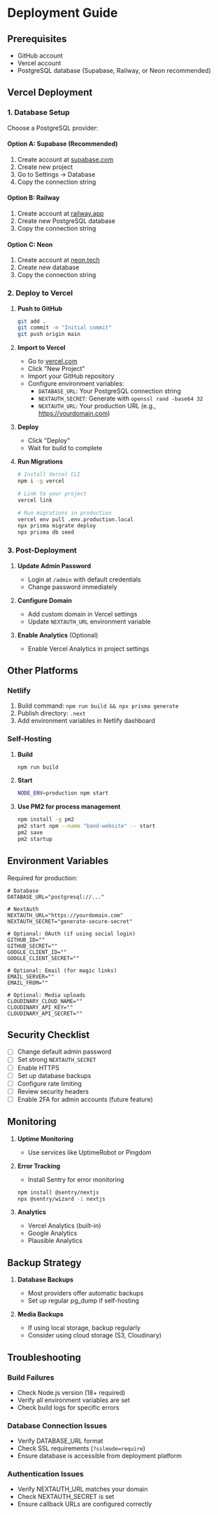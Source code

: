 # Deployment Guide

## Prerequisites

- GitHub account
- Vercel account
- PostgreSQL database (Supabase, Railway, or Neon recommended)

## Vercel Deployment

### 1. Database Setup

Choose a PostgreSQL provider:

#### Option A: Supabase (Recommended)
1. Create account at [supabase.com](https://supabase.com)
2. Create new project
3. Go to Settings → Database
4. Copy the connection string

#### Option B: Railway
1. Create account at [railway.app](https://railway.app)
2. Create new PostgreSQL database
3. Copy the connection string

#### Option C: Neon
1. Create account at [neon.tech](https://neon.tech)
2. Create new database
3. Copy the connection string

### 2. Deploy to Vercel

1. **Push to GitHub**
   ```bash
   git add .
   git commit -m "Initial commit"
   git push origin main
   ```

2. **Import to Vercel**
   - Go to [vercel.com](https://vercel.com)
   - Click "New Project"
   - Import your GitHub repository
   - Configure environment variables:
     - `DATABASE_URL`: Your PostgreSQL connection string
     - `NEXTAUTH_SECRET`: Generate with `openssl rand -base64 32`
     - `NEXTAUTH_URL`: Your production URL (e.g., https://yourdomain.com)

3. **Deploy**
   - Click "Deploy"
   - Wait for build to complete

4. **Run Migrations**
   ```bash
   # Install Vercel CLI
   npm i -g vercel
   
   # Link to your project
   vercel link
   
   # Run migrations in production
   vercel env pull .env.production.local
   npx prisma migrate deploy
   npx prisma db seed
   ```

### 3. Post-Deployment

1. **Update Admin Password**
   - Login at `/admin` with default credentials
   - Change password immediately

2. **Configure Domain**
   - Add custom domain in Vercel settings
   - Update `NEXTAUTH_URL` environment variable

3. **Enable Analytics** (Optional)
   - Enable Vercel Analytics in project settings

## Other Platforms

### Netlify

1. Build command: `npm run build && npx prisma generate`
2. Publish directory: `.next`
3. Add environment variables in Netlify dashboard

### Self-Hosting

1. **Build**
   ```bash
   npm run build
   ```

2. **Start**
   ```bash
   NODE_ENV=production npm start
   ```

3. **Use PM2 for process management**
   ```bash
   npm install -g pm2
   pm2 start npm --name "band-website" -- start
   pm2 save
   pm2 startup
   ```

## Environment Variables

Required for production:

```env
# Database
DATABASE_URL="postgresql://..."

# NextAuth
NEXTAUTH_URL="https://yourdomain.com"
NEXTAUTH_SECRET="generate-secure-secret"

# Optional: OAuth (if using social login)
GITHUB_ID=""
GITHUB_SECRET=""
GOOGLE_CLIENT_ID=""
GOOGLE_CLIENT_SECRET=""

# Optional: Email (for magic links)
EMAIL_SERVER=""
EMAIL_FROM=""

# Optional: Media uploads
CLOUDINARY_CLOUD_NAME=""
CLOUDINARY_API_KEY=""
CLOUDINARY_API_SECRET=""
```

## Security Checklist

- [ ] Change default admin password
- [ ] Set strong `NEXTAUTH_SECRET`
- [ ] Enable HTTPS
- [ ] Set up database backups
- [ ] Configure rate limiting
- [ ] Review security headers
- [ ] Enable 2FA for admin accounts (future feature)

## Monitoring

1. **Uptime Monitoring**
   - Use services like UptimeRobot or Pingdom

2. **Error Tracking**
   - Install Sentry for error monitoring
   ```bash
   npm install @sentry/nextjs
   npx @sentry/wizard -i nextjs
   ```

3. **Analytics**
   - Vercel Analytics (built-in)
   - Google Analytics
   - Plausible Analytics

## Backup Strategy

1. **Database Backups**
   - Most providers offer automatic backups
   - Set up regular pg_dump if self-hosting

2. **Media Backups**
   - If using local storage, backup regularly
   - Consider using cloud storage (S3, Cloudinary)

## Troubleshooting

### Build Failures
- Check Node.js version (18+ required)
- Verify all environment variables are set
- Check build logs for specific errors

### Database Connection Issues
- Verify DATABASE_URL format
- Check SSL requirements (`?sslmode=require`)
- Ensure database is accessible from deployment platform

### Authentication Issues
- Verify NEXTAUTH_URL matches your domain
- Check NEXTAUTH_SECRET is set
- Ensure callback URLs are configured correctly
